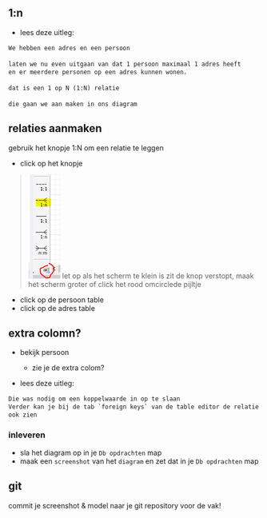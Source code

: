 ## 1:n

- lees deze uitleg:
```
We hebben een adres en een persoon

laten we nu even uitgaan van dat 1 persoon maximaal 1 adres heeft
en er meerdere personen op een adres kunnen wonen.

dat is een 1 op N (1:N) relatie

die gaan we aan maken in ons diagram
```


## relaties aanmaken

gebruik het knopje 1:N om een relatie te leggen

- click op het knopje
>![](img/relatieknop.PNG)
> let op als het scherm te klein is zit de knop verstopt, maak het scherm groter of click het rood omcirclede pijltje
- click op de persoon table
- click op de adres table

## extra colomn?

- bekijk persoon
    - zie je de extra colom?

- lees deze uitleg:
```
Die was nodig om een koppelwaarde in op te slaan
Verder kan je bij de tab `foreign keys` van de table editor de relatie ook zien
```

### inleveren
- sla het diagram op in je `Db opdrachten` map
- maak een `screenshot` van het `diagram` en zet dat in je `Db opdrachten` map


## git

commit je screenshot & model naar je git repository voor de vak!
